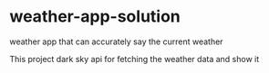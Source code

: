 # weather-app-solution
weather app that can accurately say the current weather

This project dark sky api for fetching the weather data and show it
